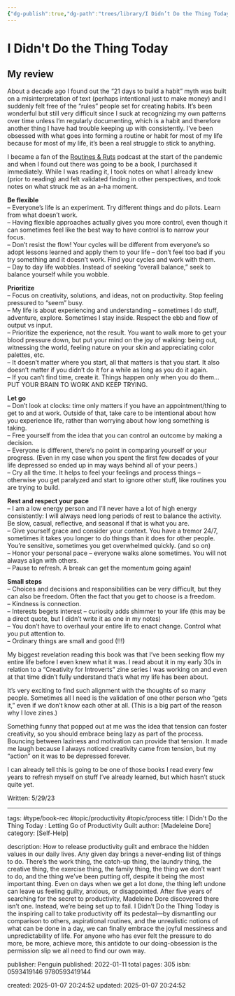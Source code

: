 ```yaml
---
{"dg-publish":true,"dg-path":"trees/library/I Didn’t Do the Thing Today.md","permalink":"/trees/library/i-didn-t-do-the-thing-today/","created":"2024-12-14T13:03:08.680-05:00","updated":"2025-02-01T00:31:54.743-05:00"}
---
```


# I Didn't Do the Thing Today

## My review
About a decade ago I found out the “21 days to build a habit” myth was built on a misinterpretation of text (perhaps intentional just to make money) and I suddenly felt free of the “rules” people set for creating habits. It’s been wonderful but still very difficult since I suck at recognizing my own patterns over time unless I’m regularly documenting, which is a habit and therefore another thing I have had trouble keeping up with consistently. I’ve been obsessed with what goes into forming a routine or habit for most of my life because for most of my life, it’s been a real struggle to stick to anything.

I became a fan of the [Routines & Ruts](https://extraordinaryroutines.com/podcast) podcast at the start of the pandemic and when I found out there was going to be a book, I purchased it immediately. While I was reading it, I took notes on what I already knew (prior to reading) and felt validated finding in other perspectives, and took notes on what struck me as an a-ha moment.

**Be flexible**  
– Everyone’s life is an experiment. Try different things and do pilots. Learn from what doesn’t work.  
– Having flexible approaches actually gives you more control, even though it can sometimes feel like the best way to have control is to narrow your focus.  
– Don’t resist the flow! Your cycles will be different from everyone’s so adopt lessons learned and apply them to your life – don’t feel too bad if you try something and it doesn’t work. Find your cycles and work with them.  
– Day to day life wobbles. Instead of seeking “overall balance,” seek to balance yourself while you wobble.

**Prioritize**  
– Focus on creativity, solutions, and ideas, not on productivity. Stop feeling pressured to “seem” busy.  
– My life is about experiencing and understanding – sometimes I do stuff, adventure, explore. Sometimes I stay inside. Respect the ebb and flow of output vs input.  
– Prioritize the experience, not the result. You want to walk more to get your blood pressure down, but put your mind on the joy of walking: being out, witnessing the world, feeling nature on your skin and appreciating color palettes, etc.  
– It doesn’t matter where you start, all that matters is that you start. It also doesn’t matter if you didn’t do it for a while as long as you do it again.  
– If you can’t find time, create it. Things happen only when you do them… PUT YOUR BRAIN TO WORK AND KEEP TRYING.

**Let go**  
– Don’t look at clocks: time only matters if you have an appointment/thing to get to and at work. Outside of that, take care to be intentional about how you experience life, rather than worrying about how long something is taking.  
– Free yourself from the idea that you can control an outcome by making a decision.  
– Everyone is different, there’s no point in comparing yourself or your progress. (Even in my case when you spent the first few decades of your life depressed so ended up in may ways behind all of your peers.)  
– Cry all the time. It helps to feel your feelings and process things – otherwise you get paralyzed and start to ignore other stuff, like routines you are trying to build.

**Rest and respect your pace**  
– I am a low energy person and I’ll never have a lot of high energy consistently: I will always need long periods of rest to balance the activity. Be slow, casual, reflective, and seasonal if that is what you are.  
– Give yourself grace and consider your context. You have a tremor 24/7, sometimes it takes you longer to do things than it does for other people. You’re sensitive, sometimes you get overwhelmed quickly. (and so on)  
– Honor your personal pace – everyone walks alone sometimes. You will not always align with others.  
– Pause to refresh. A break can get the momentum going again!

**Small steps**  
– Choices and decisions and responsibilities can be very difficult, but they can also be freedom. Often the fact that you get to choose is a freedom.  
– Kindness is connection.  
– Interests begets interest – curiosity adds shimmer to your life (this may be a direct quote, but I didn’t write it as one in my notes)  
– You don’t have to overhaul your entire life to enact change. Control what you put attention to.  
– Ordinary things are small and good (!!!)

My biggest revelation reading this book was that I’ve been seeking flow my entire life before I even knew what it was. I read about it in my early 30s in relation to a “Creativity for Introverts” zine series I was working on and even at that time didn’t fully understand that’s what my life has been about.

It’s very exciting to find such alignment with the thoughts of so many people. Sometimes all I need is the validation of one other person who “gets it,” even if we don’t know each other at all. (This is a big part of the reason why I love zines.)

Something funny that popped out at me was the idea that tension can foster creativity, so you should embrace being lazy as part of the process. Bouncing between laziness and motivation can provide that tension. It made me laugh because I always noticed creativity came from tension, but my “action” on it was to be depressed forever.

I can already tell this is going to be one of those books I read every few years to refresh myself on stuff I’ve already learned, but which hasn’t stuck quite yet.

Written: 5/29/23

---
tags: #type/book-rec #topic/productivity #topic/process 
title: I Didn't Do the Thing Today : Letting Go of Productivity Guilt
author: [Madeleine Dore]
category: [Self-Help]

description: How to release productivity guilt and embrace the hidden values in our daily lives. Any given day brings a never-ending list of things to do. There’s the work thing, the catch-up thing, the laundry thing, the creative thing, the exercise thing, the family thing, the thing we don’t want to do, and the thing we’ve been putting off, despite it being the most important thing. Even on days when we get a lot done, the thing left undone can leave us feeling guilty, anxious, or disappointed. After five years of searching for the secret to productivity, Madeleine Dore discovered there isn’t one. Instead, we’re being set up to fail. I Didn’t Do the Thing Today is the inspiring call to take productivity off its pedestal—by dismantling our comparison to others, aspirational routines, and the unrealistic notions of what can be done in a day, we can finally embrace the joyful messiness and unpredictability of life. For anyone who has ever felt the pressure to do more, be more, achieve more, this antidote to our doing-obsession is the permission slip we all need to find our own way.

publisher: Penguin
published: 2022-01-11
total pages: 305
isbn: 0593419146 9780593419144


created: 2025-01-07 20:24:52
updated: 2025-01-07 20:24:52